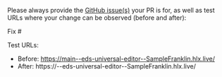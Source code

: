 Please always provide the [GitHub issue(s)](../issues) your PR is for, as well as test URLs where your change can be observed (before and after):

Fix #<gh-issue-id>

Test URLs:
- Before: https://main--eds-universal-editor--SampleFranklin.hlx.live/
- After: https://<branch>--eds-universal-editor--SampleFranklin.hlx.live/
